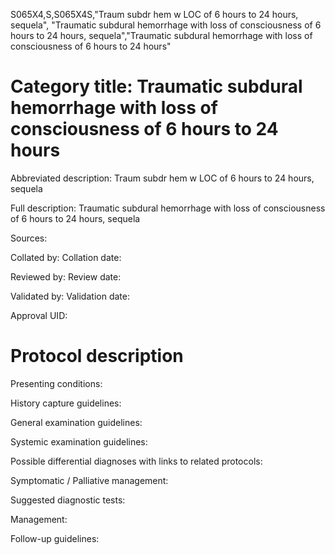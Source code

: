 S065X4,S,S065X4S,"Traum subdr hem w LOC of 6 hours to 24 hours, sequela", "Traumatic subdural hemorrhage with loss of consciousness of 6 hours to 24 hours, sequela","Traumatic subdural hemorrhage with loss of consciousness of 6 hours to 24 hours"
# Category title: Traumatic subdural hemorrhage with loss of consciousness of 6 hours to 24 hours

Abbreviated description: Traum subdr hem w LOC of 6 hours to 24 hours, sequela

Full description: Traumatic subdural hemorrhage with loss of consciousness of 6 hours to 24 hours, sequela

Sources:

Collated by:
Collation date:

Reviewed by:
Review date:

Validated by:
Validation date:

Approval UID:

# Protocol description

Presenting conditions:

History capture guidelines:

General examination guidelines:

Systemic examination guidelines:

Possible differential diagnoses with links to related protocols:

Symptomatic / Palliative management:

Suggested diagnostic tests:

Management:

Follow-up guidelines:
